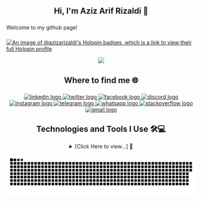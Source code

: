 <h2 align="center">Hi, I'm Aziz Arif Rizaldi 👋</h2>

###

<p align="left">Welcome to my github page!</p>

###

[![An image of @azizarizaldi's Holopin badges, which is a link to view their full Holopin
profile](https://holopin.me/azizarizaldi)](https://holopin.io/@azizarizaldi)

<div align="center">
  <img src="https://visitor-badge.laobi.icu/badge?page_id=azizarizaldi.azizarizaldi&" />
</div>

<h2 align="center">Where to find me 🌐</h2>

###

<div align="center">
  <a href="https://www.linkedin.com/in/azizarizaldi/" target="_blank">
    <img
      src="https://img.shields.io/static/v1?message=LinkedIn&logo=linkedin&label=&color=0077B5&logoColor=white&labelColor=&style=for-the-badge"
      height="25" alt="linkedin logo" />
  </a>
  <a href="https://x.com/azizarizaldi" target="_blank">
    <img
      src="https://img.shields.io/static/v1?message=Twitter&logo=twitter&label=&color=1DA1F2&logoColor=white&labelColor=&style=for-the-badge"
      height="25" alt="twitter logo" />
  </a>
  <a href="https://x.com/azizarizaldi" target="_blank">
    <img
      src="https://img.shields.io/static/v1?message=Facebook&logo=facebook&label=&color=1877F2&logoColor=white&labelColor=&style=for-the-badge"
      height="25" alt="facebook logo" />
  </a>
  <a href="https://discordapp.com/users/azizarizaldi" target="_blank">
    <img
      src="https://img.shields.io/static/v1?message=Discord&logo=discord&label=&color=7289DA&logoColor=white&labelColor=&style=for-the-badge"
      height="25" alt="discord logo" />
  </a>
  <a href="https://instagram.com/azizarifrizaldi" target="_blank">
    <img
      src="https://img.shields.io/static/v1?message=Instagram&logo=instagram&label=&color=E4405F&logoColor=white&labelColor=&style=for-the-badge"
      height="25" alt="instagram logo" />
  </a>
  <a href="https://t.me/azizarizaldi" target="_blank">
    <img
      src="https://img.shields.io/static/v1?message=Telegram&logo=telegram&label=&color=2CA5E0&logoColor=white&labelColor=&style=for-the-badge"
      height="25" alt="telegram logo" />
  </a>
  <a href="https://wa.me/6285155336568" target="_blank">
    <img
      src="https://img.shields.io/static/v1?message=Whatsapp&logo=whatsapp&label=&color=25D366&logoColor=white&labelColor=&style=for-the-badge"
      height="25" alt="whatsapp logo" />
  </a>
  <a href="https://stackoverflow.com/users/6892021/aziz-arif-rizaldi" target="_blank">
    <img
      src="https://img.shields.io/static/v1?message=Stackoverflow&logo=stackoverflow&label=&color=FE7A16&logoColor=white&labelColor=&style=for-the-badge"
      height="25" alt="stackoverflow logo" />
  </a>
  <a href="mailto:azardi.business@gmail.com" target="_blank">
    <img
      src="https://img.shields.io/static/v1?message=Gmail&logo=gmail&label=&color=D14836&logoColor=white&labelColor=&style=for-the-badge"
      height="25" alt="gmail logo" />
  </a>
</div>

###

<h2 align="center">Technologies and Tools I Use 🛠️💻</h2>


<details><summary align="center">[Click Here to view...] 👀</summary>

###

<h4 align="center">Programming Language</h4>

###

<div align="center">
  <img src="https://skillicons.dev/icons?i=php" height="25" alt="php logo" />
  <img width="10" />
  <img src="https://skillicons.dev/icons?i=java" height="25" alt="java logo" />
  <img width="10" />
  <img src="https://skillicons.dev/icons?i=js" height="25" alt="javascript logo" />
  <img width="10" />
  <img src="https://skillicons.dev/icons?i=c" height="25" alt="c logo" />
  <img width="10" />
  <img src="https://skillicons.dev/icons?i=cpp" height="25" alt="cplusplus logo" />
  <img width="10" />
  <img src="https://skillicons.dev/icons?i=cs" height="25" alt="csharp logo" />
</div>

###

<h4 align="center">Frontend Development</h4>

###

<div align="center">
  <img src="https://skillicons.dev/icons?i=laravel" height="25" alt="laravel logo" />
  <img width="10" />
  <img src="https://skillicons.dev/icons?i=vue" height="25" alt="vuejs logo" />
  <img width="10" />
  <img src="https://skillicons.dev/icons?i=angular" height="25" alt="angularjs logo" />
  <img width="10" />
  <img src="https://skillicons.dev/icons?i=bootstrap" height="25" alt="bootstrap logo" />
  <img width="10" />
  <img src="https://skillicons.dev/icons?i=tailwind" height="25" alt="tailwindcss logo" />
  <img width="10" />
  <img src="https://skillicons.dev/icons?i=materialui" height="25" alt="materialui logo" />
  <img width="10" />
  <img src="https://cdn.jsdelivr.net/gh/devicons/devicon/icons/html5/html5-original.svg" height="25" alt="html5 logo" />
  <img width="10" />
  <img src="https://cdn.jsdelivr.net/gh/devicons/devicon/icons/css3/css3-original.svg" height="25" alt="css3 logo" />
  <img width="10" />
  <img src="https://cdn.jsdelivr.net/gh/devicons/devicon/icons/sass/sass-original.svg" height="25" alt="sass logo" />
  <img width="10" />
  <img src="https://cdn.jsdelivr.net/gh/devicons/devicon/icons/jquery/jquery-original.svg" height="25"
    alt="jquery logo" />
</div>

###

<h4 align="center">Backend Development</h4>

###

<div align="center">
  <img src="https://cdn.jsdelivr.net/gh/devicons/devicon/icons/codeigniter/codeigniter-plain.svg" height="25"
    alt="codeigniter logo" />
  <img width="10" />
  <img src="https://skillicons.dev/icons?i=rabbitmq" height="25" alt="rabbitmq logo" />
  <img width="10" />
  <img src="https://skillicons.dev/icons?i=laravel" height="25" alt="laravel logo" />
  <img width="10" />
  <img src="https://skillicons.dev/icons?i=nginx" height="25" alt="nginx logo" />
  <img width="10" />
  <img src="https://cdn.jsdelivr.net/gh/devicons/devicon/icons/googlecloud/googlecloud-original.svg" height="25"
    alt="googlecloud logo" />
  <img width="10" />
  <img src="https://skillicons.dev/icons?i=symfony" height="25" alt="symfony logo" />
</div>

###

<h4 align="center">Database</h4>

###

<div align="center">
  <img src="https://skillicons.dev/icons?i=mysql" height="25" alt="mysql logo" />
  <img width="10" />
  <img src="https://skillicons.dev/icons?i=postgres" height="25" alt="postgresql logo" />
  <img width="10" />
  <img src="https://skillicons.dev/icons?i=mongodb" height="25" alt="mongodb logo" />
  <img width="10" />
  <img src="https://skillicons.dev/icons?i=redis" height="25" alt="redis logo" />
  <img width="10" />
  <img src="https://skillicons.dev/icons?i=sqlite" height="25" alt="sqlite logo" />
  <img width="10" />
  <img src="https://cdn.jsdelivr.net/gh/devicons/devicon/icons/microsoftsqlserver/microsoftsqlserver-plain.svg"
    height="25" alt="microsoftsqlserver logo" />
</div>

###

<h4 align="center">Tools</h4>

###

<div align="center">
  <img src="https://skillicons.dev/icons?i=vscode" height="25" alt="vscode logo" />
  <img width="10" />
  <img src="https://skillicons.dev/icons?i=postman" height="25" alt="postman logo" />
  <img width="10" />
  <img src="https://cdn.simpleicons.org/canva/00C4CC" height="25" alt="canva logo" />
  <img width="10" />
  <img src="https://skillicons.dev/icons?i=figma" height="25" alt="figma logo" />
  <img width="10" />
  <img src="https://cdn.simpleicons.org/androidstudio/3DDC84" height="25" alt="androidstudio logo" />
  <img width="10" />
  <img src="https://cdn.simpleicons.org/firebase/FFCA28" height="25" alt="firebase logo" />
  <img width="10" />
  <img src="https://cdn.jsdelivr.net/gh/devicons/devicon/icons/chrome/chrome-original.svg" height="25"
    alt="chrome logo" />
  <img width="10" />
  <img src="https://cdn.simpleicons.org/firefox/FF7139" height="25" alt="firefox logo" />
</div>

###

<h4 align="center">Other</h4>

###

<div align="center">
  <img src="https://cdn.jsdelivr.net/gh/devicons/devicon/icons/git/git-original.svg" height="25" alt="git logo" />
  <img width="10" />
  <img src="https://cdn.jsdelivr.net/gh/devicons/devicon/icons/gitlab/gitlab-original.svg" height="25"
    alt="gitlab logo" />
  <img width="10" />
  <img src="https://cdn.jsdelivr.net/gh/devicons/devicon/icons/github/github-original.svg" height="25"
    alt="github logo" />
  <img width="10" />
  <img src="https://cdn.jsdelivr.net/gh/devicons/devicon/icons/jira/jira-original.svg" height="25" alt="jira logo" />
  <img width="10" />
  <img src="https://cdn.jsdelivr.net/gh/devicons/devicon/icons/trello/trello-plain.svg" height="25" alt="trello logo" />
  <img width="10" />
  <img src="https://cdn.jsdelivr.net/gh/devicons/devicon/icons/composer/composer-original.svg" height="25"
    alt="composer logo" />
  <img width="10" />
  <img src="https://cdn.jsdelivr.net/gh/devicons/devicon/icons/npm/npm-original-wordmark.svg" height="25"
    alt="npm logo" />
</div>

###
</details>

<img src="https://github.com/azizarizaldi/azizarizaldi/blob/output/github-contribution-grid-snake.svg"
  alt="Snake animation" />